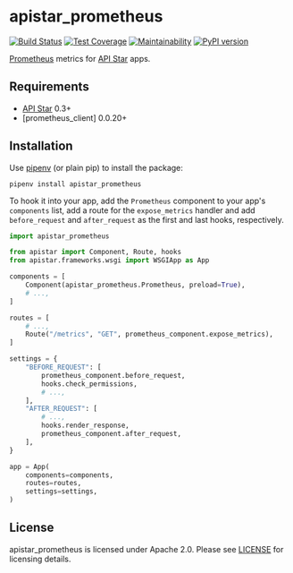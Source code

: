 # apistar_prometheus

[![Build Status](https://travis-ci.org/Bogdanp/apistar_prometheus.svg?branch=master)](https://travis-ci.org/Bogdanp/apistar_prometheus)
[![Test Coverage](https://api.codeclimate.com/v1/badges/d20f010978828b7530dd/test_coverage)](https://codeclimate.com/github/Bogdanp/apistar_prometheus/test_coverage)
[![Maintainability](https://api.codeclimate.com/v1/badges/d20f010978828b7530dd/maintainability)](https://codeclimate.com/github/Bogdanp/apistar_prometheus/maintainability)
[![PyPI version](https://badge.fury.io/py/apistar-prometheus.svg)](https://badge.fury.io/py/apistar-prometheus)

[Prometheus] metrics for [API Star] apps.


## Requirements

* [API Star] 0.3+
* [prometheus_client] 0.0.20+


## Installation

Use [pipenv] (or plain pip) to install the package:

    pipenv install apistar_prometheus

To hook it into your app, add the `Prometheus` component to your app's
`components` list, add a route for the `expose_metrics` handler and
add `before_request` and `after_request` as the first and last hooks,
respectively.

``` python
import apistar_prometheus

from apistar import Component, Route, hooks
from apistar.frameworks.wsgi import WSGIApp as App

components = [
    Component(apistar_prometheus.Prometheus, preload=True),
    # ...,
]

routes = [
    # ...,
    Route("/metrics", "GET", prometheus_component.expose_metrics),
]

settings = {
    "BEFORE_REQUEST": [
        prometheus_component.before_request,
        hooks.check_permissions,
        # ...,
    ],
    "AFTER_REQUEST": [
        # ...,
        hooks.render_response,
        prometheus_component.after_request,
    ],
}

app = App(
    components=components,
    routes=routes,
    settings=settings,
)
```

## License

apistar_prometheus is licensed under Apache 2.0.  Please see [LICENSE]
for licensing details.


[Prometheus]: https://prometheus.io/
[API Star]: https://github.com/encode/apistar/
[pipenv]: https://docs.pipenv.org
[LICENSE]: https://github.com/Bogdanp/apistar_prometheus/blob/master/LICENSE
